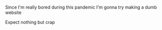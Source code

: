 Since I'm really bored during this pandemic I'm gonna try making a dumb website

Expect nothing but crap
